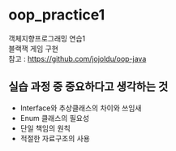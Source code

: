# oop_practice1
객체지향프로그래밍 연습1 <br>
블랙잭 게임 구현<br>
참고 : https://github.com/jojoldu/oop-java <br>

## 실습 과정 중 중요하다고 생각하는 것
- Interface와 추상클래스의 차이와 쓰임새
- Enum 클래스의 필요성
- 단일 책임의 원칙
- 적절한 자료구조의 사용
